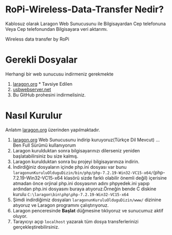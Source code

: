# RoPi-Wireless-Data-Transfer Nedir?
Kablosuz olarak Laragon Web Sunucusunu ile Bilgisayardan Cep telefonuna Veya Cep telefonundan Bilgisayara veri aktarımı.

Wireless data transfer by RoPi

# Gerekli Dosyalar
Herhangi bir web sunucusu indirmeniz gerekmekte
1. [laragon.org](https://laragon.org/) * Tavsiye Edilen
2. [usbwebserver.net](https://www.usbwebserver.net/)
3. Bu GitHub prohesini indirmelisiniz.

# Nasıl Kurulur
Anlatım [laragon.org](https://laragon.org/)  üzerinden yapılmaktadır.
1. [laragon.org](https://laragon.org/) Web Sunucusunu indirip kuruyoruz(Türkçe Dil Mevcut)
... Ben Full Sürümü kullanıyorum
2. Laragon kurulduktan sonra bilgisayarınızı dilerseniz yeniden başlatabilirsiniz bu size kalmış.
3. Laragon kurulduktan sonra bu projeyi bilgisayarınıza indirin.
4. İndirdiğiniz dosyaların içinde php.ini dosyası var bunu `laragonunKuruluOlduguDizin/bin/php/php-7.2.19-Win32-VC15-x64/`(php-7.2.19-Win32-VC15-x64 klasörü sizde farklı olabilir önemli değil) içerisine atmadan önce orjinal php.ini dosyasının adını phpyedek.ini yapıp ardından php.ini dosyasını buraya atıyoruz.Örneğin bende C diskine kurulu `C:\laragon\bin\php\php-7.2.19-Win32-VC15-x64` 
5. Şimdi indirdiğimiz dosyaları `laragonunKuruluOlduguDizin/www/` dizinine atıyoruz ve Laragon programını çalıştırıyoruz.
6. Laragon penceresinde **Başlat** düğmesine tıklıyoruz ve sunucumuz aktif oluyor.
7. Tarayıcıyı açıp `localhost` yazarak tüm dosya transferlerinizi gerçekleştirebilirsiniz.


